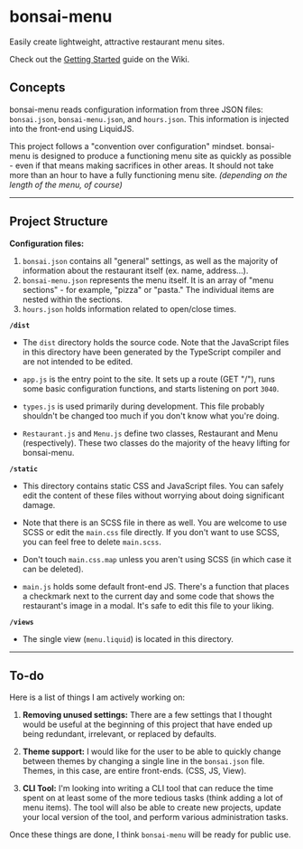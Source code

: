 # bonsai-menu

Easily create lightweight, attractive restaurant menu sites.

Check out the [Getting Started](https://github.com/andyxanthos/bonsai-menu/wiki/Get-Started) guide on the Wiki.

## Concepts

bonsai-menu reads configuration information from three JSON files: `bonsai.json`, `bonsai-menu.json`, and `hours.json`. This information is injected into the front-end using LiquidJS.

This project follows a "convention over configuration" mindset. bonsai-menu is designed to produce a functioning menu site as quickly as possible - even if that means making sacrifices in other areas. It should not take more than an hour to have a fully functioning menu site. *(depending on the length of the menu, of course)*

----

## Project Structure

**Configuration files:**

1. `bonsai.json` contains all "general" settings, as well as the majority of information about the restaurant itself (ex. name, address...).
2. `bonsai-menu.json` represents the menu itself. It is an array of "menu sections" - for example, "pizza" or "pasta." The individual items are nested within the sections.
3. `hours.json` holds information related to open/close times.

**`/dist`**

- The `dist` directory holds the source code. Note that the JavaScript files in this directory have been generated by the TypeScript compiler and are not intended to be edited.

- `app.js` is the entry point to the site. It sets up a route (GET "/"), runs some basic configuration functions, and starts listening on port `3040`.

- `types.js` is used primarily during development. This file probably shouldn't be changed too much if you don't know what you're doing.

- `Restaurant.js` and `Menu.js` define two classes, Restaurant and Menu (respectively). These two classes do the majority of the heavy lifting for bonsai-menu.

**`/static`**

- This directory contains static CSS and JavaScript files. You can safely edit the content of these files without worrying about doing significant damage.

- Note that there is an SCSS file in there as well. You are welcome to use SCSS or edit the `main.css` file directly. If you don't want to use SCSS, you can feel free to delete `main.scss`.

- Don't touch `main.css.map` unless you aren't using SCSS (in which case it can be deleted).

- `main.js` holds some default front-end JS. There's a function that places a checkmark next to the current day and some code that shows the restaurant's image in a modal. It's safe to edit this file to your liking.

**`/views`**

- The single view (`menu.liquid`) is located in this directory.

----

## To-do

Here is a list of things I am actively working on:

1. **Removing unused settings:** There are a few settings that I thought would be useful at the beginning of this project that have ended up being redundant, irrelevant, or replaced by defaults.

2. **Theme support:** I would like for the user to be able to quickly change between themes by changing a single line in the `bonsai.json` file. Themes, in this case, are entire front-ends. (CSS, JS, View).

3. **CLI Tool:** I'm looking into writing a CLI tool that can reduce the time spent on at least some of the more tedious tasks (think adding a lot of menu items). The tool will also be able to create new projects, update your local version of the tool, and perform various administration tasks.

Once these things are done, I think `bonsai-menu` will be ready for public use.